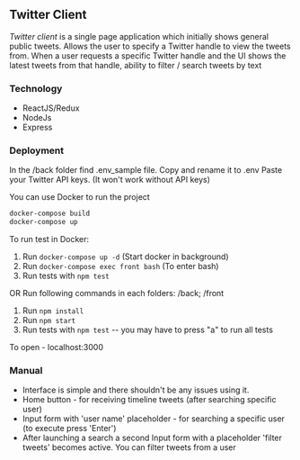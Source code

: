 ## Twitter Client

*Twitter client* is a single page application which initially shows general public tweets. Allows the user to specify a Twitter handle to view the tweets from. When a user requests a specific Twitter handle and the UI shows the latest tweets from that handle, ability to filter / search tweets by text

### Technology

- ReactJS/Redux
- NodeJs
- Express

### Deployment

In the /back folder find .env_sample file. Copy and rename it to .env
Paste your Twitter API keys. (It won't work without API keys)

You can use Docker to run the project

```sh
docker-compose build
docker-compose up
```
To run test in Docker:
1. Run `docker-compose up -d` (Start docker in background)
2. Run `docker-compose exec front bash` (To enter bash)
3. Run tests with `npm test`

OR
Run following commands in each folders: /back; /front
1. Run `npm install`
2. Run `npm start`
3. Run tests with `npm test` -- you may have to press "a" to run all tests

To open  - localhost:3000

### Manual

* Interface is simple and there shouldn't be any issues using it.
* Home button - for receiving timeline tweets (after searching specific user)
* Input form with 'user name' placeholder - for searching a specific user (to execute press 'Enter')
* After launching a search a second Input form with a placeholder 'filter tweets' becomes active. You can filter tweets from a user 
